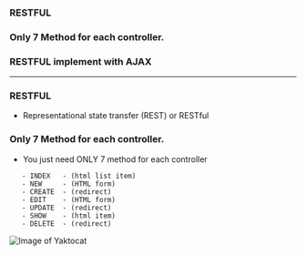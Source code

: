 ### RESTFUL
### Only 7 Method for each controller.
### RESTFUL implement with AJAX


-------------------------------------------------------------------------------------------------------------------------------

### RESTFUL
  - Representational state transfer (REST) or RESTful
  
### Only 7 Method for each controller.
  - You just need ONLY 7 method for each controller
 
 ```
    - INDEX   - (html list item)
    - NEW     - (HTML form)
    - CREATE  - (redirect)
    - EDIT    - (HTML form)
    - UPDATE  - (redirect)
    - SHOW    - (html item)
    - DELETE  - (redirect)
 ```
 ![Image of Yaktocat](https://github.com/leminhtuan2015/Wiki/blob/master/images/resful.png)
